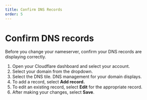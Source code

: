 ```yaml
---
title: Confirm DNS Records
order: 5
---
```


# Confirm DNS records

Before you change your nameserver, confirm your DNS records are displaying correctly.

1. Open your Cloudflare dashboard and select your account.
1. Select your domain from the dropdown.
1. Select the DNS tile. DNS management for your domain displays.
1. To add a record, select **Add record.**
1. To edit an existing record, select **Edit** for the appropriate record.
1. After making your changes, select **Save**.